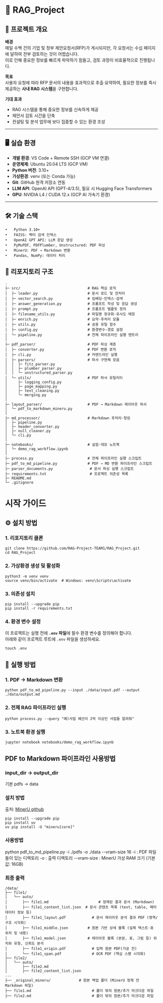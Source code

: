 # 📄 RAG_Project

## 📌 프로젝트 개요
**배경**  
매일 수백 건의 기업 및 정부 제안요청서(RFP)가 게시되지만, 각 요청서는 수십 페이지에 달하여 전부 검토하는 것이 어렵습니다.  
이로 인해 중요한 정보를 빠르게 파악하기 힘들고, 검토 과정이 비효율적으로 진행됩니다.

**목표**  
사용자 요청에 따라 RFP 문서의 내용을 효과적으로 추출·요약하여, 필요한 정보를 즉시 제공하는 **사내 RAG 시스템**을 구현합니다.

**기대 효과**  
- RAG 시스템을 통해 중요한 정보를 신속하게 제공  
- 제안서 검토 시간을 단축  
- 컨설팅 및 분석 업무에 보다 집중할 수 있는 환경 조성

---

## 🖥️ 실습 환경
- **개발 환경**: VS Code + Remote SSH (GCP VM 연결)
- **운영체제**: Ubuntu 20.04 LTS (GCP VM)
- **Python 버전**: 3.10+
- **가상환경**: venv (또는 Conda 가능)
- **Git**: GitHub 원격 저장소 연동
- **LLM API**: OpenAI API (GPT-4/3.5), 필요 시 Hugging Face Transformers
- **GPU**: NVIDIA L4 / CUDA 12.x (GCP AI 가속기 환경)

---
## 🛠️ 기술 스택

	•	Python 3.10+
	•	FAISS: 벡터 검색 인덱스
	•	OpenAI GPT API: LLM 응답 생성
	•	PyMuPDF, PDFPlumber, Unstructured: PDF 파싱
	•	MinerU: PDF → Markdown 변환
	•	Pandas, NumPy: 데이터 처리

## 📂 리포지토리 구조

```plaintext
.
├─ src/                               # RAG 핵심 로직
│  ├─ loader.py                       # 문서 로드 및 전처리
│  ├─ vector_search.py                # 임베딩·인덱스·검색
│  ├─ answer_generation.py            # 프롬프트 작성 및 응답 생성
│  ├─ prompt.py                       # 프롬프트 템플릿 정의
│  ├─ filename_utils.py               # 파일명 정규화·유사도 매칭
│  ├─ enrich.py                       # 요약·후처리 모듈
│  ├─ utils.py                        # 공용 유틸 함수
│  ├─ config.py                       # 환경변수·경로 설정
│  └─ pipeline.py                     # 전체 파이프라인 실행 엔트리
│
├─ pdf_parser/                        # PDF 파싱 계층
│  ├─ converter.py                    # PDF 변환 로직
│  ├─ cli.py                          # 커맨드라인 실행
│  ├─ parsers/                        # 파서 구현체 모음
│  │  ├─ fitz_parser.py
│  │  ├─ plumber_parser.py
│  │  └─ unstructured_parser.py
│  └─ utils/                          # PDF 파서 유틸리티
│     ├─ logging_config.py
│     ├─ page_mapping.py
│     ├─ text_cleaning.py
│     └─ merging.py
│
├─ layout_parser/                     # PDF → Markdown 레이아웃 파서
│  └─ pdf_to_markdown_mineru.py
│
├─ md_processor/                      # Markdown 후처리·청킹
│  ├─ pipeline.py
│  ├─ header_converter.py
│  ├─ null_cleaner.py
│  └─ cli.py
│
├─ notebooks/                         # 실험·데모 노트북
│  └─ demo_rag_workflow.ipynb
│
├─ process.py                         # 전체 파이프라인 실행 스크립트
├─ pdf_to_md_pipeline.py              # PDF → MD 변환 파이프라인 스크립트
├─ parser_documents.py                 # 문서 파싱 실행 스크립트
├─ requirements.txt                    # 프로젝트 의존성 목록
├─ README.md
└─ .gitignore
```
# 시작 가이드
## ⚙️ 설치 방법

### 1. 리포지토리 클론
```
git clone https://github.com/RAG-Project-TEAM1/RAG_Project.git
cd RAG_Project
```

### 2. 가상환경 생성 및 활성화
```
python3 -m venv venv
source venv/bin/activate  # Windows: venv\Scripts\activate
```

### 3. 의존성 설치
```
pip install --upgrade pip
pip install -r requirements.txt
```

### 4. 환경 변수 설정

이 프로젝트는 실행 전에 **`.env` 파일**에 필수 환경 변수를 정의해야 합니다.  
아래와 같이 프로젝트 루트에 `.env` 파일을 생성하세요.

```
touch .env
```
## 🚀 실행 방법

### 1. PDF → Markdown 변환
```
python pdf_to_md_pipeline.py --input ./data/input.pdf --output ./data/output.md
```

### 2. 전체 RAG 파이프라인 실행
```
python process.py --query "예)사업 예산이 2억 이상인 사업들 알려줘"
```
### 3. 노트북 환경 실행
```
jupyter notebook notebooks/demo_rag_workflow.ipynb
```



## PDF to Markdown 파이프라인 사용방법
### input_dir -> output_dir
기본 pdfs -> data

### 설치 방법
출처: [MinerU github](https://github.com/opendatalab/MinerU?utm_source=pytorchkr&ref=pytorchkr)
``` 
pip install --upgrade pip
pip install uv
uv pip install -U "mineru[core]"
```
### 사용방법
python pdf_to_md_pipeline.py -i ./pdfs -o ./data --vram-size 16
-i : PDF 파일들이 있는 디렉토리
-o : 출력 디렉토리
--vram-size : MinerU 가상 RAM 크기 (기본값: 16GB)

### 최종 출력
```
/data/
├── file1/
│   └── auto/
│       ├── file1.md                       # 정제된 결과 문서 (Markdown)
│       ├── file1_content_list.json  # 문서 콘텐츠 목록 (text, table, 메타데이터 정보 등)
│       ├── file1_layout.pdf            # 문서 레이아웃 분석 결과 PDF (영역/구조 시각화)
│       ├── file1_middle.json         # 원본 기반 상세 블록 (실제 텍스트·표 위치 및 내용)
│       ├── file1_model.json          # 레이아웃 블록 (본문, 표, 그림 등) 위치와 유형, 신뢰도 분석
│       ├── file1_origin.pdf            # 입력 원본 PDF(가공 전)
│       └── file1_span.pdf              # OCR PDF (핵심 스팬 시각화)
├── file2/
│   └── auto/
│       ├── file2.md                    
│       ├── file2_content_list.json     
...
├── _original_mineru/             # 원본 백업 폴더 (MinerU 정제 전 Markdown 파일)
├── file1.md                            # 폴더 밖의 원본/추가 마크다운 파일
├── file2.md                            # 폴더 밖의 원본/추가 마크다운 파일    
```   
